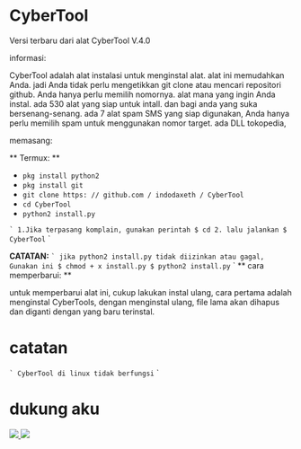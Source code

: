# CyberTool
Versi terbaru dari alat CyberTool V.4.0

informasi:

CyberTool adalah alat instalasi untuk menginstal alat. alat ini memudahkan Anda. jadi Anda tidak perlu mengetikkan git clone atau mencari repositori github. Anda hanya perlu memilih nomornya. alat mana yang ingin Anda instal. ada 530 alat yang siap untuk intall. dan bagi anda yang suka bersenang-senang. ada 7 alat spam SMS yang siap digunakan, Anda hanya perlu memilih spam untuk menggunakan nomor target. ada DLL tokopedia,

memasang:

** Termux: **

* `pkg install python2`
* `pkg install git`
* `git clone https: // github.com / indodaxeth / CyberTool`
* `cd CyberTool`
* `python2 install.py`

`` `
1.Jika terpasang komplain, gunakan perintah
$ cd
2. lalu jalankan
$ CyberTool
`` `

**CATATAN:**
`` `
jika python2 install.py tidak diizinkan atau gagal, Gunakan ini
$ chmod + x install.py
$ python2 install.py
`` `
** cara memperbarui: **

untuk memperbarui alat ini, cukup lakukan instal ulang, cara pertama adalah menginstal CyberTools, dengan menginstal ulang, file lama akan dihapus dan diganti dengan yang baru terinstal.
# catatan
`` `
CyberTool di linux tidak berfungsi
`` `

# dukung aku
<a href="https://www.youtube.com/channel/UCNMD5U02GFeWLqmrl_XSPGQ"> <img src = "https://img.shields.io/badge/subcribe-YouTube-red.svg"> <a href = "https://t.me/Msambari"><img src =" https://img.shields.io/badge/telegram-Ms.ambari-blue.svg ">
